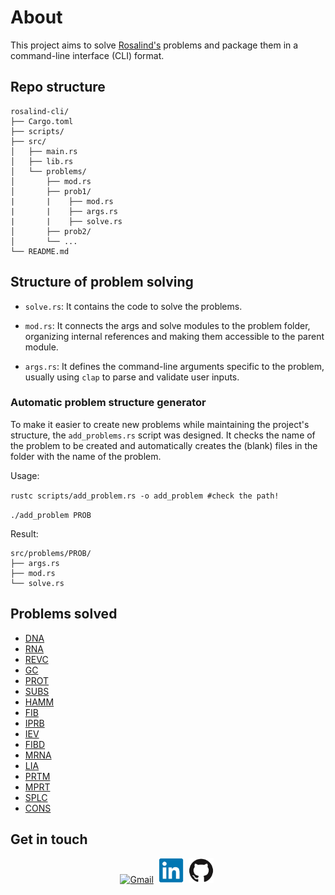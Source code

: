 # About

This project aims to solve [Rosalind's](https://rosalind.info/about/) problems and package them in a command-line interface (CLI) format.

## Repo structure

```
rosalind-cli/  
├── Cargo.toml           
├── scripts/  
├── src/  
│   ├── main.rs           
│   ├── lib.rs          
│   └── problems/       
│       ├── mod.rs      
│       ├── prob1/  
|       |    ├── mod.rs  
|       |    ├── args.rs  
|       |    ├── solve.rs    
│       ├── prob2/     
│       └── ...         
└── README.md
```

## Structure of problem solving

- `solve.rs`: It contains the code to solve the problems.

- `mod.rs`: It connects the args and solve modules to the problem folder, organizing internal references and making them accessible to the parent module.

- `args.rs`: It defines the command-line arguments specific to the problem, usually using `clap` to parse and validate user inputs.

### Automatic problem structure generator

To make it easier to create new problems while maintaining the project's structure, the `add_problems.rs` script was designed. It checks the name of the problem to be created and automatically creates the (blank) files in the folder with the name of the problem.

Usage:

`rustc scripts/add_problem.rs -o add_problem #check the path!`

`./add_problem PROB`

Result:

```
src/problems/PROB/  
├── args.rs  
├── mod.rs   
└── solve.rs  
```

## Problems solved

- [DNA](https://rosalind.info/problems/dna/)
- [RNA](https://rosalind.info/problems/rna/)
- [REVC](https://rosalind.info/problems/revc/)
- [GC](https://rosalind.info/problems/gc/)
- [PROT](https://rosalind.info/problems/prot/)
- [SUBS](https://rosalind.info/problems/subs/)
- [HAMM](https://rosalind.info/problems/hamm/)
- [FIB](https://rosalind.info/problems/fib/)
- [IPRB](https://rosalind.info/problems/iprb/)
- [IEV](https://rosalind.info/problems/iev/)
- [FIBD](https://rosalind.info/problems/fibd/)
- [MRNA](https://rosalind.info/problems/MRNA/)
- [LIA](https://rosalind.info/problems/LIA/)
- [PRTM](https://rosalind.info/problems/PRTM/)
- [MPRT](https://rosalind.info/problems/MPRT/)
- [SPLC](https://rosalind.info/problems/SPLC/)
- [CONS](https://rosalind.info/problems/CONS/)


## Get in touch

<div align = "center">
<a href = "mailto:marcel.ferreira@unesp.br"><img src="https://upload.wikimedia.org/wikipedia/commons/thumb/7/7e/Gmail_icon_%282020%29.svg/2560px-Gmail_icon_%282020%29.svg.png" title="Gmail" alt="Gmail" width="45" height="40"/></a>&nbsp;
<a href="https://www.linkedin.com/in/marceelrf/"><img src="https://github.com/devicons/devicon/blob/master/icons/linkedin/linkedin-original.svg" title="LinkedIn" alt="LinkedIn" width="40" height="40"/></a>&nbsp;
<a href="https://github.com/marceelrf"><img src="https://github.com/devicons/devicon/blob/master/icons/github/github-original.svg" title="Github" alt="Github" width="40" height="40"/></a>&nbsp;
</div>
